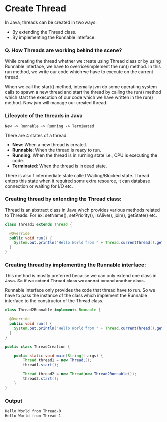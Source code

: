 # Create Thread
In Java, threads can be created in two ways:
- By extending the Thread class.
- By implementing the Runnable interface.

### Q. How Threads are working behind the scene?
While creating the thread whether we create using Thread class or by using Runnable interface, we have to
override/implement the run() method. In this run method, we write our code which we have to execute on the
current thread.

When we call the start() method, internally jvm do some operating system calls to spawn a new thread and start
the thread by calling the run() method which start the execution of our code which we have written in the
run() method. Now jvm will manage our created thread.

### Lifecycle of the threads in Java

`New -> Runnable -> Running -> Terminated`

There are 4 states of a thread:
- **New**: When a new thread is created.
- **Runnable**: When the thread is ready to run.
- **Running**: When the thread is in running state i.e., CPU is executing the code.
- **Terminated**: When the thread is in dead state.

There is also 1 intermediate state called Waiting/Blocked state.
Thread enters this state when it required some extra resource, it can database connection or waiting for I/O etc.

### Creating thread by extending the Thread class:
Thread is an abstract class in Java which provides various methods related to Threads.
For ex: setName(), setPriority(), isAlive(), join(), getState() etc.
```java
class Thread1 extends Thread {

  @Override
  public void run() {
    System.out.println("Hello World from " + Thread.currentThread().getName());
  }
}
```

### Creating thread by implementing the Runnable interface:

This method is mostly preferred because we can only extend one class in Java. So if we extend Thread class
we cannot extend another class.

Runnable interface only provides the code that thread have to run. So we have to pass the instance of the class
which implement the Runnable interface to the constructor of the Thread class.
```java
class Thread2Runnable implements Runnable {

  @Override
  public void run() {
    System.out.println("Hello World from " + Thread.currentThread().getName());
  }
}

public class ThreadCreation {

    public static void main(String[] args) {
        Thread thread1 = new Thread1();
        thread1.start();

        Thread thread2 = new Thread(new Thread2Runnable());
        thread2.start();
    }
}
```

### Output
```bash
Hello World from Thread-0
Hello World from Thread-1
```